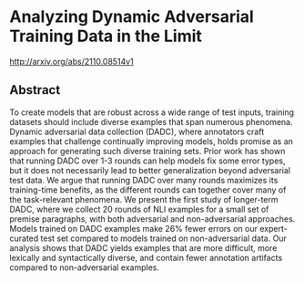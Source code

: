 # Analyzing Dynamic Adversarial Training Data in the Limit
http://arxiv.org/abs/2110.08514v1
## Abstract
To create models that are robust across a wide range of test inputs, training datasets should include diverse examples that span numerous phenomena. Dynamic adversarial data collection (DADC), where annotators craft examples that challenge continually improving models, holds promise as an approach for generating such diverse training sets. Prior work has shown that running DADC over 1-3 rounds can help models fix some error types, but it does not necessarily lead to better generalization beyond adversarial test data. We argue that running DADC over many rounds maximizes its training-time benefits, as the different rounds can together cover many of the task-relevant phenomena. We present the first study of longer-term DADC, where we collect 20 rounds of NLI examples for a small set of premise paragraphs, with both adversarial and non-adversarial approaches. Models trained on DADC examples make 26% fewer errors on our expert-curated test set compared to models trained on non-adversarial data. Our analysis shows that DADC yields examples that are more difficult, more lexically and syntactically diverse, and contain fewer annotation artifacts compared to non-adversarial examples.